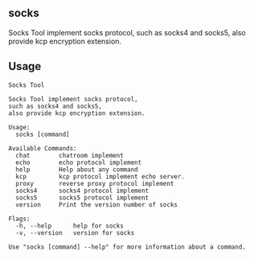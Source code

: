 ## socks

Socks Tool implement socks protocol,
such as socks4 and socks5,
also provide kcp encryption extension.

## Usage

```shell
Socks Tool

Socks Tool implement socks protocol,
such as socks4 and socks5,
also provide kcp encryption extension.

Usage:
  socks [command]

Available Commands:
  chat        chatroom implement
  echo        echo protocol implement
  help        Help about any command
  kcp         kcp protocol implement echo server.
  proxy       reverse proxy protocol implement
  socks4      socks4 protocol implement
  socks5      socks5 protocol implement
  version     Print the version number of socks

Flags:
  -h, --help      help for socks
  -v, --version   version for socks

Use "socks [command] --help" for more information about a command.
```